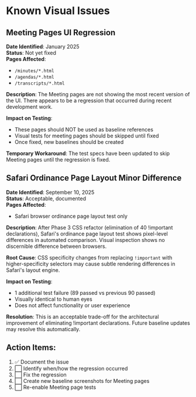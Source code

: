# Known Visual Issues

## Meeting Pages UI Regression
**Date Identified**: January 2025  
**Status**: Not yet fixed  
**Pages Affected**: 
- `/minutes/*.html`
- `/agendas/*.html`
- `/transcripts/*.html`

**Description**: 
The Meeting pages are not showing the most recent version of the UI. There appears to be a regression that occurred during recent development work.

**Impact on Testing**:
- These pages should NOT be used as baseline references
- Visual tests for meeting pages should be skipped until fixed
- Once fixed, new baselines should be created

**Temporary Workaround**:
The test specs have been updated to skip Meeting pages until the regression is fixed.

## Safari Ordinance Page Layout Minor Difference
**Date Identified**: September 10, 2025  
**Status**: Acceptable, documented  
**Pages Affected**: 
- Safari browser ordinance page layout test only

**Description**: 
After Phase 3 CSS refactor (elimination of 40 !important declarations), Safari's ordinance page layout test shows pixel-level differences in automated comparison. Visual inspection shows no discernible difference between browsers.

**Root Cause**: 
CSS specificity changes from replacing `!important` with higher-specificity selectors may cause subtle rendering differences in Safari's layout engine.

**Impact on Testing**:
- 1 additional test failure (89 passed vs previous 90 passed)
- Visually identical to human eyes
- Does not affect functionality or user experience

**Resolution**: 
This is an acceptable trade-off for the architectural improvement of eliminating !important declarations. Future baseline updates may resolve this automatically.

## Action Items:
1. ✅ Document the issue
2. ⬜ Identify when/how the regression occurred
3. ⬜ Fix the regression
4. ⬜ Create new baseline screenshots for Meeting pages
5. ⬜ Re-enable Meeting page tests